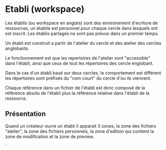 
# Etabli (workspace)

Les établis (ou workspace en anglais) sont des environement d'ecriture de ressources, un établie est personnel pour chaque cercle dans lesquels ont est inscrit. Les établis partagés ne sont pas prévus dans un premier temps.

Un établi est construit a partir de l'atelier du cercle et des atelier des cercles anglobants. 

Le fonctionnement est que les repertoires de l'atelier sont "accessible" dans l'établi, ainsi que ceux de tout les répertoires des cercle englobant. 

Dans le cas d'un établi basé sur deux cercles, le comportement est différent les répertoires sont préfixés du "nom court" du cercle d'ou ils viennent.

Chaque référence dans un fichier de l'établi est donc composé de la référence absolu de l'établi plus la référence relative dans l'établi de la ressource.

## Présentation 

Quand un créateur ouvre un établi il apparait 3 zones, la zone des fichiers "atelier", la zone des fichiers personnels, la zone d'edition qui contient la zone de modification et la zone de preview.







`
